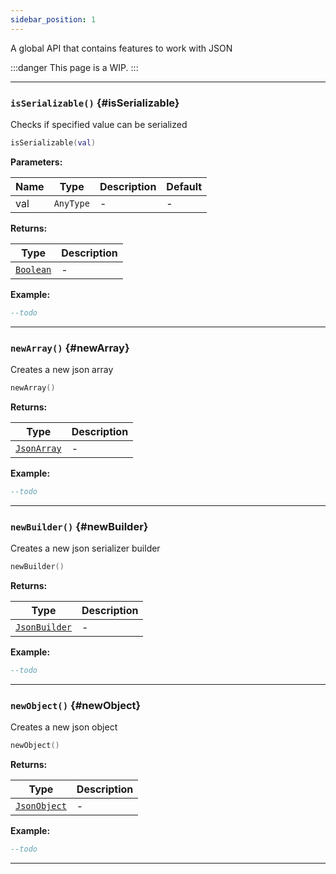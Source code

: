 ```yaml
---
sidebar_position: 1
---
```


A global API that contains features to work with JSON

:::danger
This page is a WIP.
:::

---

### <code>isSerializable()</code> \{#isSerializable}

Checks if specified value can be serialized

```lua
isSerializable(val)
```

**Parameters:**

| Name | Type                 | Description | Default |
| ---- | -------------------- | ----------- | ------- |
| val  | <code>AnyType</code> | -           | -       |

**Returns:**

| Type                                              | Description |
| ------------------------------------------------- | ----------- |
| <code>[Boolean](/tutorials/types/Booleans)</code> | -           |

**Example:**

```lua
--todo
```

---

### <code>newArray()</code> \{#newArray}

Creates a new json array

```lua
newArray()
```

**Returns:**

| Type                                              | Description |
| ------------------------------------------------- | ----------- |
| <code>[JsonArray](/globals/Json/JsonArray)</code> | -           |

**Example:**

```lua
--todo
```

---

### <code>newBuilder()</code> \{#newBuilder}

Creates a new json serializer builder

```lua
newBuilder()
```

**Returns:**

| Type                                                  | Description |
| ----------------------------------------------------- | ----------- |
| <code>[JsonBuilder](/globals/Json/JsonBuilder)</code> | -           |

**Example:**

```lua
--todo
```

---

### <code>newObject()</code> \{#newObject}

Creates a new json object

```lua
newObject()
```

**Returns:**

| Type                                                | Description |
| --------------------------------------------------- | ----------- |
| <code>[JsonObject](/globals/Json/JsonObject)</code> | -           |

**Example:**

```lua
--todo
```

---
